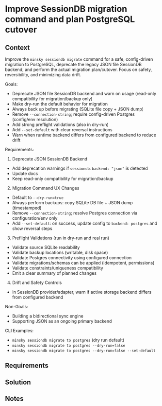 # Improve SessionDB migration command and plan PostgreSQL cutover

## Context

Improve the `minsky sessiondb migrate` command for a safe, config-driven migration to PostgreSQL, deprecate the legacy JSON file SessionDB backend, and perform the actual migration plan/cutover. Focus on safety, reversibility, and minimizing data drift.

Goals:
- Deprecate JSON file SessionDB backend and warn on usage (read-only compatibility for migration/backup only)
- Make dry-run the default behavior for migration
- Always back up before migrating (SQLite file copy + JSON dump)
- Remove `--connection-string`; require config-driven Postgres (config/env resolution)
- Add strong preflight validations (also in dry-run)
- Add `--set-default` with clear reversal instructions
- Warn when runtime backend differs from configured backend to reduce drift

Requirements:
1) Deprecate JSON SessionDB Backend
- Add deprecation warnings if `sessiondb.backend: "json"` is detected
- Update docs
- Keep read-only compatibility for migration/backup

2) Migration Command UX Changes
- Default to `--dry-run=true`
- Always perform backups: copy SQLite DB file + JSON dump (timestamped)
- Remove `--connection-string`; resolve Postgres connection via configuration/env only
- Add `--set-default`: on success, update config to `backend: postgres` and show reversal steps

3) Preflight Validations (run in dry-run and real run)
- Validate source SQLite readability
- Validate backup locations (writable, disk space)
- Validate Postgres connectivity using configured connection
- Validate migrations/schemas can be applied (idempotent, permissions)
- Validate constraints/uniqueness compatibility
- Emit a clear summary of planned changes

4) Drift and Safety Controls
- In SessionDB provider/adapter, warn if active storage backend differs from configured backend

Non-Goals:
- Building a bidirectional sync engine
- Supporting JSON as an ongoing primary backend

CLI Examples:
- `minsky sessiondb migrate to postgres` (dry run default)
- `minsky sessiondb migrate to postgres --dry-run=false`
- `minsky sessiondb migrate to postgres --dry-run=false --set-default`

## Requirements

## Solution

## Notes
